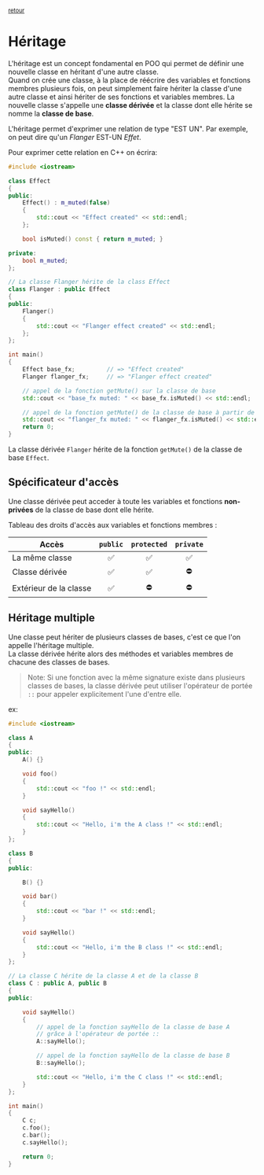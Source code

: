 <p><sup><a href="readme.md">retour</a></sup></p>

# Héritage

L'héritage est un concept fondamental en POO qui permet de définir une nouvelle classe en héritant d'une autre classe.    
Quand on crée une classe, à la place de réécrire des variables et fonctions membres plusieurs fois, on peut simplement faire hériter la classe d'une autre classe et ainsi hériter de ses fonctions et variables membres. La nouvelle classe s'appelle une **classe dérivée** et la classe dont elle hérite se nomme la **classe de base**.

L'héritage permet d'exprimer une relation de type "EST UN". Par exemple, on peut dire qu'un *Flanger* EST-UN *Effet*.

Pour exprimer cette relation en C++ on écrira:

```cpp
#include <iostream>

class Effect
{
public:
    Effect() : m_muted(false)
    {
        std::cout << "Effect created" << std::endl;
    };

    bool isMuted() const { return m_muted; }

private:
    bool m_muted;
};

// La classe Flanger hérite de la class Effect
class Flanger : public Effect
{
public:
    Flanger()
    {
        std::cout << "Flanger effect created" << std::endl;
    };
};

int main()
{
    Effect base_fx;         // => "Effect created"
    Flanger flanger_fx;     // => "Flanger effect created"

    // appel de la fonction getMute() sur la classe de base
    std::cout << "base_fx muted: " << base_fx.isMuted() << std::endl;

    // appel de la fonction getMute() de la classe de base à partir de la classe dérivée
    std::cout << "flanger_fx muted: " << flanger_fx.isMuted() << std::endl;
    return 0;
}
```

La classe dérivée `Flanger` hérite de la fonction `getMute()` de la classe de base `Effect`.

## Spécificateur d'accès

Une classe dérivée peut acceder à toute les variables et fonctions **non-privées** de la classe de base dont elle hérite.

Tableau des droits d'accès aux variables et fonctions membres :

| Accès                  |      `public`      |     `protected`    |      `private`     |
|------------------------|:------------------:|:------------------:|:------------------:|
| La même classe         | :white_check_mark: | :white_check_mark: | :white_check_mark: |
| Classe dérivée         | :white_check_mark: | :white_check_mark: |     :no_entry:     |
| Extérieur de la classe | :white_check_mark: |     :no_entry:     |     :no_entry:     |

## Héritage multiple

Une classe peut hériter de plusieurs classes de bases, c'est ce que l'on appelle l'héritage multiple.  
La classe dérivée hérite alors des méthodes et variables membres de chacune des classes de bases.

> Note: Si une fonction avec la même signature existe dans plusieurs classes de bases, la classe dérivée peut utiliser l'opérateur de portée `::` pour appeler explicitement l'une d'entre elle.

ex:

```cpp
#include <iostream>

class A
{
public:
    A() {}

    void foo()
    {
        std::cout << "foo !" << std::endl;
    }

    void sayHello()
    {
        std::cout << "Hello, i'm the A class !" << std::endl;
    }
};

class B
{
public:

    B() {}

    void bar()
    {
        std::cout << "bar !" << std::endl;
    }

    void sayHello()
    {
        std::cout << "Hello, i'm the B class !" << std::endl;
    }
};

// La classe C hérite de la classe A et de la classe B
class C : public A, public B
{
public:

    void sayHello()
    {
        // appel de la fonction sayHello de la classe de base A
        // grâce à l'opérateur de portée ::
        A::sayHello();

        // appel de la fonction sayHello de la classe de base B
        B::sayHello();

        std::cout << "Hello, i'm the C class !" << std::endl;
    }
};

int main()
{
    C c;
    c.foo();
    c.bar();
    c.sayHello();

    return 0;
}
```
